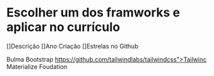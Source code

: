 # Escolher um dos framworks e aplicar no currículo

[]Descrição
[]Ano Criação
[]Estrelas no Github

Bulma
Bootstrap
https://github.com/tailwindlabs/tailwindcss">Tailwinc 
Materialize
Foudation

